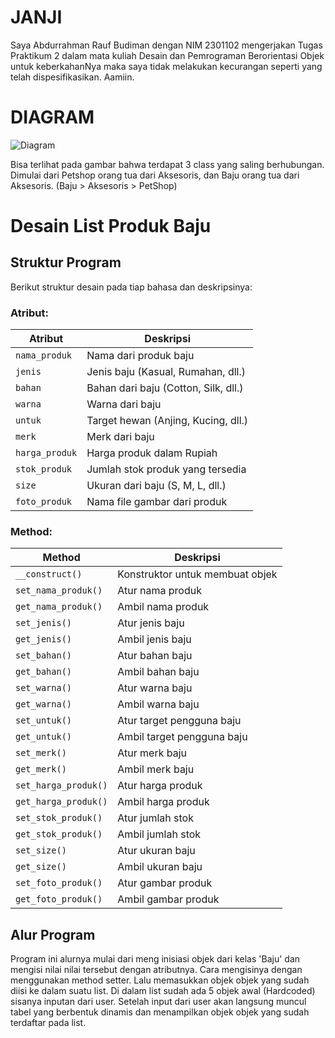 # JANJI
 Saya Abdurrahman Rauf Budiman dengan NIM 2301102 mengerjakan Tugas Praktikum 2 dalam mata kuliah Desain dan Pemrograman Berorientasi Objek untuk keberkahanNya maka saya tidak melakukan kecurangan seperti yang telah dispesifikasikan. Aamiin.

# DIAGRAM
![Diagram](https://github.com/user-attachments/assets/2db268e1-e9f8-47bb-a71f-95a0b36bde65)

Bisa terlihat pada gambar bahwa terdapat 3 class yang saling berhubungan. Dimulai dari Petshop orang tua dari Aksesoris, dan Baju orang tua dari Aksesoris. (Baju > Aksesoris > PetShop)

# Desain List Produk Baju

## Struktur Program
Berikut struktur desain pada tiap bahasa dan deskripsinya:

### **Atribut:**
| Atribut      | Deskripsi                                  |
|-------------|------------------------------------------|
| `nama_produk` | Nama dari produk baju                  |
| `jenis`      | Jenis baju (Kasual, Rumahan, dll.)      |
| `bahan`      | Bahan dari baju (Cotton, Silk, dll.)   |
| `warna`      | Warna dari baju                         |
| `untuk`      | Target hewan (Anjing, Kucing, dll.)   |
| `merk`       | Merk dari baju                          |
| `harga_produk`| Harga produk dalam Rupiah              |
| `stok_produk` | Jumlah stok produk yang tersedia       |
| `size`       | Ukuran dari baju (S, M, L, dll.)       |
| `foto_produk`     | Nama file gambar dari produk           |

### **Method:**
| Method           | Deskripsi                                      |
|-----------------|----------------------------------------------|
| `__construct()` | Konstruktor untuk membuat objek |
| `set_nama_produk()` | Atur nama produk  |
| `get_nama_produk()` | Ambil nama produk |
| `set_jenis()` | Atur jenis baju  |
| `get_jenis()` | Ambil jenis baju  |
| `set_bahan()` | Atur bahan baju  |
| `get_bahan()` | Ambil bahan baju  |
| `set_warna()` | Atur warna baju  |
| `get_warna()` | Ambil warna baju  |
| `set_untuk()` | Atur target pengguna baju  |
| `get_untuk()` | Ambil target pengguna baju  |
| `set_merk()` | Atur merk baju  |
| `get_merk()` | Ambil merk baju  |
| `set_harga_produk()` | Atur harga produk  |
| `get_harga_produk()` | Ambil harga produk  |
| `set_stok_produk()` | Atur jumlah stok  |
| `get_stok_produk()` | Ambil jumlah stok  |
| `set_size()` | Atur ukuran baju  |
| `get_size()` | Ambil ukuran baju  |
| `set_foto_produk()` | Atur gambar produk  |
| `get_foto_produk()` | Ambil gambar produk  |

## Alur Program

Program ini alurnya mulai dari meng inisiasi objek dari kelas 'Baju' dan mengisi nilai nilai tersebut dengan atributnya. Cara mengisinya dengan menggunakan method setter. Lalu memasukkan objek objek yang sudah diisi ke dalam suatu list. Di dalam list sudah ada 5 objek awal (Hardcoded) sisanya inputan dari user. Setelah input dari user akan langsung muncul tabel yang berbentuk dinamis dan menampilkan objek objek yang sudah terdaftar pada list.

